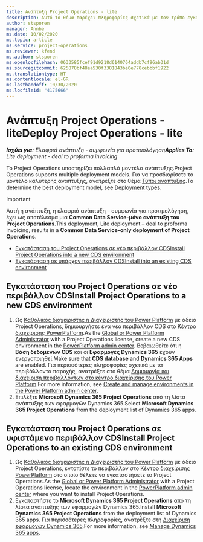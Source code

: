 ```yaml
---
title: Ανάπτυξη Project Operations - lite
description: Αυτό το θέμα παρέχει πληροφορίες σχετικά με τον τρόπο εγκατάστασης της ελαφριάς ανάπτυξη του Project Operations - συμφωνία για προτιμολόγηση.
author: stsporen
manager: Annbe
ms.date: 10/02/2020
ms.topic: article
ms.service: project-operations
ms.reviewer: kfend
ms.author: stsporen
ms.openlocfilehash: 0633585fcef91d9218d6140764addb7cf96ab31d
ms.sourcegitcommit: 625878bf48ea530f3381843be0e778cebbbf1922
ms.translationtype: HT
ms.contentlocale: el-GR
ms.lasthandoff: 10/30/2020
ms.locfileid: "4175666"
---
```

# <a name="deploy-project-operations---lite"></a><span data-ttu-id="546f1-103">Ανάπτυξη Project Operations - lite</span><span class="sxs-lookup"><span data-stu-id="546f1-103">Deploy Project Operations - lite</span></span>

<span data-ttu-id="546f1-104">_**Ισχύει για:** Ελαφριά ανάπτυξη - συμφωνία για προτιμολόγηση_</span><span class="sxs-lookup"><span data-stu-id="546f1-104">_**Applies To:** Lite deployment - deal to proforma invoicing_</span></span>

<span data-ttu-id="546f1-105">Το Project Operations υποστηρίζει πολλαπλά μοντέλα ανάπτυξης.</span><span class="sxs-lookup"><span data-stu-id="546f1-105">Project Operations supports multiple deployment models.</span></span> <span data-ttu-id="546f1-106">Για να προσδιορίσετε το μοντέλο καλύτερης ανάπτυξης, ανατρέξτε στο θέμα [Τύποι ανάπτυξης](determine-deployment-type.md).</span><span class="sxs-lookup"><span data-stu-id="546f1-106">To determine the best deployment model, see [Deployment types](determine-deployment-type.md).</span></span>


> [!IMPORTANT]
> <span data-ttu-id="546f1-107">Αυτή η ανάπτυξη, η ελαφριά ανάπτυξη – συμφωνία για προτιμολόγηση, έχει ως αποτέλεσμα μια **Common Data Service-μόνο ανάπτυξη του Project Operations**.</span><span class="sxs-lookup"><span data-stu-id="546f1-107">This deployment, Lite deployment – deal to proforma invoicing, results in a **Common Data Service-only deployment of Project Operations**.</span></span>

- [<span data-ttu-id="546f1-108">Εγκατάσταση του Project Operations σε νέο περιβάλλον CDS</span><span class="sxs-lookup"><span data-stu-id="546f1-108">Install Project Operations into a new CDS environment</span></span>](#new)
- [<span data-ttu-id="546f1-109">Εγκατάσταση σε υπάρχον περιβάλλον CDS</span><span class="sxs-lookup"><span data-stu-id="546f1-109">Install into an existing CDS environment</span></span>](#existing)



## <a name="install-project-operations-to-a-new-cds-environment"></a><a name="new"></a><span data-ttu-id="546f1-110">Εγκατάσταση του Project Operations σε νέο περιβάλλον CDS</span><span class="sxs-lookup"><span data-stu-id="546f1-110">Install Project Operations to a new CDS environment</span></span>

1. <span data-ttu-id="546f1-111">Ως [Καθολικός διαχειριστής ή Διαχειριστής του Power Platform](https://docs.microsoft.com/power-platform/admin/global-service-administrators-can-administer-without-license) με άδεια Project Operations, δημιουργήστε ένα νέο περιβάλλον CDS στο [Κέντρο διαχείρισης PowerPlatform](https://admin.powerplatform.com).</span><span class="sxs-lookup"><span data-stu-id="546f1-111">As the [Global or Power Platform Administrator](https://docs.microsoft.com/power-platform/admin/global-service-administrators-can-administer-without-license) with a Project Operations license, create a new CDS environment in the [PowerPlatform admin center](https://admin.powerplatform.com).</span></span> <span data-ttu-id="546f1-112">Βεβαιωθείτε ότι η **Βάση δεδομένων CDS** και οι **Εφαρμογές Dynamics 365** έχουν ενεργοποιηθεί.</span><span class="sxs-lookup"><span data-stu-id="546f1-112">Make sure that **CDS database** and **Dynamics 365 Apps** are enabled.</span></span> <span data-ttu-id="546f1-113">Για περισσότερες πληροφορίες σχετικά με τα περιβάλλοντα παροχής, ανατρέξτε στο θέμα [Δημιουργία και διαχείριση περιβαλλόντων στο κέντρο διαχείρισης του Power Platform](https://docs.microsoft.com/power-platform/admin/create-environment#create-an-environment-in-the-power-platform-admin-center).</span><span class="sxs-lookup"><span data-stu-id="546f1-113">For more information, see [Create and manage environments in the Power Platform admin center](https://docs.microsoft.com/power-platform/admin/create-environment#create-an-environment-in-the-power-platform-admin-center).</span></span>
2. <span data-ttu-id="546f1-114">Επιλέξτε **Microsoft Dynamics 365 Project Operations** από τη λίστα ανάπτυξης των εφαρμογών Dynamics 365.</span><span class="sxs-lookup"><span data-stu-id="546f1-114">Select **Microsoft Dynamics 365 Project Operations** from the deployment list of Dynamics 365 apps.</span></span>


## <a name="install-project-operations-to-an-existing-cds-environment"></a><a name="existing"></a><span data-ttu-id="546f1-115">Εγκατάσταση του Project Operations σε υφιστάμενο περιβάλλον CDS</span><span class="sxs-lookup"><span data-stu-id="546f1-115">Install Project Operations to an existing CDS environment</span></span>

1. <span data-ttu-id="546f1-116">Ως [Καθολικός διαχειριστής ή Διαχειριστής του Power Platform](https://docs.microsoft.com/power-platform/admin/global-service-administrators-can-administer-without-license) με άδεια Project Operations, εντοπίστε το περιβάλλον στο [Κέντρο διαχείρισης PowerPlatform](https://admin.powerplatform.com) στο οποίο θέλετε να εγκαταστήσετε το Project Operations.</span><span class="sxs-lookup"><span data-stu-id="546f1-116">As the [Global or Power Platform Administrator](https://docs.microsoft.com/power-platform/admin/global-service-administrators-can-administer-without-license) with a Project Operations license, locate the environment in the [PowerPlatform admin center](https://admin.powerplatform.com) where you want to install Project Operations.</span></span>
2. <span data-ttu-id="546f1-117">Εγκαταστήστε το **Microsoft Dynamics 365 Project Operations** από τη λίστα ανάπτυξης των εφαρμογών Dynamics 365.</span><span class="sxs-lookup"><span data-stu-id="546f1-117">Install **Microsoft Dynamics 365 Project Operations** from the deployment list of Dynamics 365 apps.</span></span> <span data-ttu-id="546f1-118">Για περισσότερες πληροφορίες, ανατρέξτε στη [Διαχείριση εφαρμογών Dynamics 365](https://docs.microsoft.com/power-platform/admin/manage-apps).</span><span class="sxs-lookup"><span data-stu-id="546f1-118">For more information, see [Manage Dynamics 365 apps](https://docs.microsoft.com/power-platform/admin/manage-apps).</span></span>


